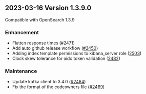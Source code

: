 ## 2023-03-16 Version 1.3.9.0

Compatible with OpenSearch 1.3.9

### Enhancement

* Flatten response times ([#2471](https://github.com/opensearch-project/security/pull/2471))
* Add auto github release workflow ([#2450](https://github.com/opensearch-project/security/pull/2450))
* Adding index template permissions to kibana_server role ([2503](https://github.com/opensearch-project/security/pull/2503))
* Clock skew tolerance for oidc token validation ([2482](https://github.com/opensearch-project/security/pull/2482))

### Maintenance

* Update kafka client to 3.4.0 ([#2484](https://github.com/opensearch-project/security/pull/2484))
* Fix the format of the codeowners file ([#2469](https://github.com/opensearch-project/security/pull/2469))